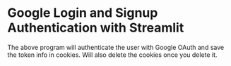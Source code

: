 # Google Login and Signup Authentication with Streamlit

The above program will authenticate the user with Google OAuth and save the token info in cookies. Will also delete the cookies once you delete it. 

